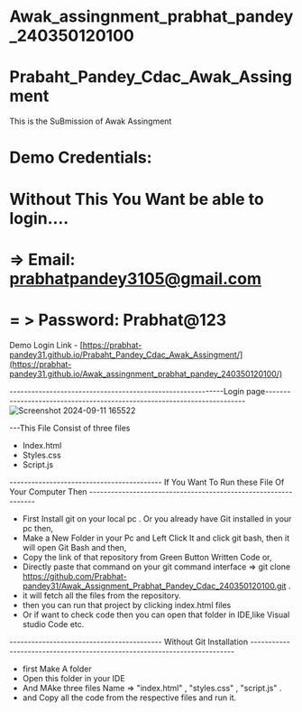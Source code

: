 # Awak_assingnment_prabhat_pandey_240350120100
# Prabaht_Pandey_Cdac_Awak_Assingment


This is the SuBmission of Awak Assingment

# Demo Credentials:   
#   Without This You Want be able to login....
       
# =>    Email: prabhatpandey3105@gmail.com   

# = >   Password: Prabhat@123



Demo Login Link - [https://prabhat-pandey31.github.io/Prabaht_Pandey_Cdac_Awak_Assingment/](https://prabhat-pandey31.github.io/Awak_assingnment_prabhat_pandey_240350120100/)




-----------------------------------------------------------Login page------------------------------------------------------------------------
![Screenshot 2024-09-11 165522](https://github.com/user-attachments/assets/9b49c8a3-eafa-4f8a-80b7-5a9df765a40c)




---This File  Consist of three files 
- Index.html
- Styles.css
- Script.js

 ------------------------------------------ If You Want To Run these File Of Your Computer Then ---------------------------------------------------------------
 - First Install git on your local pc . Or you already have Git installed in your pc then,
 - Make a New Folder in your Pc and Left Click It and click git bash, then it will open Git Bash and then,
 -  Copy the link of that repository from Green Button Written Code or,
 - Directly paste that command on your git command interface  => git clone https://github.com/Prabhat-pandey31/Awak_Assignment_Prabhat_Pandey_Cdac_240350120100.git .
 - it will fetch all the files from the repository.
 - then you can run that project by clicking index.html files
 - Or if want to check code then you can open that folder in IDE,like Visual studio Code etc.

 ------------------------------------------ Without Git Installation -------------------------------------------------------------------------
 - first Make A folder
 - Open this folder in your IDE
 - And MAke three files Name =>  "index.html" , "styles.css" , "script.js" .
 - and Copy all the code from the respective files and run it.
